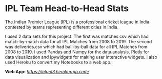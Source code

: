 # IPL Team Head-to-Head Stats
The Indian Premier League (IPL) is a professional cricket league in India contested by teams representing different cities in India.

I used 2 data sets for this project. The first was matches.csv which had match-by-match data for all IPL Matches from 2008 to 2019. The second was deliveries.csv which had ball-by-ball data for all IPL Matches from 2008 to 2019. I used Pandas and Numpy for the data analysis, Plotly for data visualization and Ipywidgets for making user interactive widgets. I also used Heroku to convert my Notebooks to a web app.

__Web App:__ _https://iplani3.herokuapp.com/_
